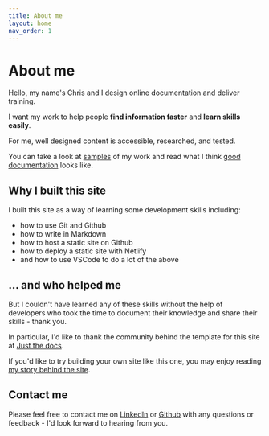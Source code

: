 ```yaml
---
title: About me
layout: home
nav_order: 1
---
```


# About me

Hello, my name's Chris and I design online documentation and deliver training. 

I want my work to help people **find information faster** and **learn skills easily**. 

For me, well designed content is accessible, researched, and tested.

You can take a look at [samples](/docs/1-work-samples/) of my work and read what I think [good documentation](/docs/2-writing-resources/) looks like.


## Why I built this site

I built this site as a way of learning some development skills including:

- how to use Git and Github
- how to write in Markdown
- how to host a static site on Github
- how to deploy a static site with Netlify
- and how to use VSCode to do a lot of the above

## ... and who helped me 

But I couldn't have learned any of these skills without the help of developers who took the time to document their knowledge and share their skills - thank you.

In particular, I'd like to thank the community behind the template for this site at [Just the docs](https://just-the-docs.github.io/just-the-docs/). 

If you'd like to try building your own site like this one, you may enjoy reading [my story behind the site](/docs/3-about-this-site/).

## Contact me

Please feel free to contact me on [LinkedIn](https://www.linkedin.com/in/thischriswood) or [Github](https://github.com/blinky893/) with any questions or feedback - I'd look forward to hearing from you.